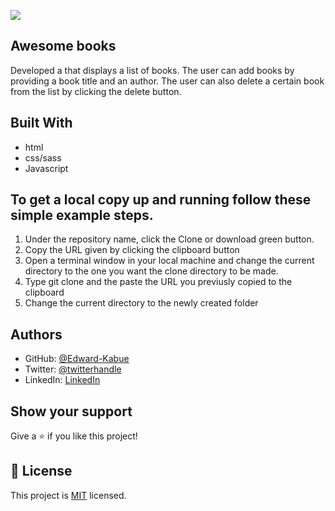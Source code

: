 ![](https://img.shields.io/badge/Microverse-blueviolet)

## Awesome books

Developed a  that displays a list of books. The user can add books by providing a book title and an author. The user can also delete a certain book from the list by clicking the delete button.


## Built With

- html
- css/sass
- Javascript
 
## To get a local copy up and running follow these simple example steps.
1. Under the repository name, click the Clone or download green button.
2. Copy the URL given by clicking the clipboard button
3. Open a terminal window in your local machine and change the current directory to the one you want the clone directory to be made.
4. Type git clone and the paste the URL you previusly copied to the clipboard
5. Change the current directory to the newly created folder

## Authors

- GitHub: [@Edward-Kabue](https://github.com/Edward-Kabue)
- Twitter: [@twitterhandle](https://twitter.com/twitterhandle)
- LinkedIn: [LinkedIn](https://linkedin.com/in/linkedinhandle)

## Show your support

Give a ⭐️ if you like this project!

## 📝 License

This project is [MIT](./MIT.md) licensed.
